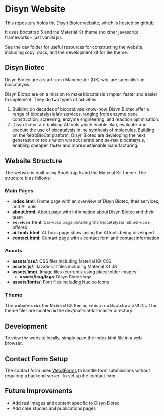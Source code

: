 # Disyn Website

This repository holds the Disyn Biotec website, which is hosted on github.  

It uses bootstrap 5 and the Material Kit theme (no other javascript frameworks - just vanilla js).  

See the dev folder for useful resources for constructing the website, including copy, docs, and the development kit for the theme.

## Disyn Biotec
Disyn Biotec are a start-up in Manchester (UK) who are specialists in biocatalysis.  

Disyn Biotec are on a mission to make biocatalsis simpler, faster and easier to implement. They do two types of activities:
1. Building on decades of biocatalysis know-how, Disyn Biotec offer a range of biocatalysis lab services, ranging from enzyme panel construction, screening, enzyme engineering, and reaction optimisation.  
2. Disyn Biotec are building AI tools which enable plan, evaluate, and execute the use of biocatalysis in the synthesis of molecules. Building on the RetroBioCat platform, Disyn Biotec are developing the next generation of tools which will accelerate and de-risk biocatalysis, enabling cheaper, faster and more sustainable manufacturing.

## Website Structure

The website is built using Bootstrap 5 and the Material Kit theme. The structure is as follows:

### Main Pages
- **index.html**: Home page with an overview of Disyn Biotec, their services, and AI tools
- **about.html**: About page with information about Disyn Biotec and their team
- **services.html**: Services page detailing the biocatalysis lab services offered
- **ai-tools.html**: AI Tools page showcasing the AI tools being developed
- **contact.html**: Contact page with a contact form and contact information

### Assets
- **assets/css/**: CSS files including Material Kit CSS
- **assets/js/**: JavaScript files including Material Kit JS
- **assets/img/**: Image files (currently using placeholder images)
    - **assets/img/logo**: Disyn Biotec logo
- **assets/fonts/**: Font files including Nucleo icons

### Theme
The website uses the Material Kit theme, which is a Bootstrap 5 UI Kit. The theme files are located in the dev/material-kit-master directory.

## Development
To view the website locally, simply open the index.html file in a web browser.

## Contact Form Setup
The contact form uses [Web3Forms](https://web3forms.com/) to handle form submissions without requiring a backend server. To set up the contact form:

## Future Improvements
- Add real images and content specific to Disyn Biotec
- Add case studies and publications pages
